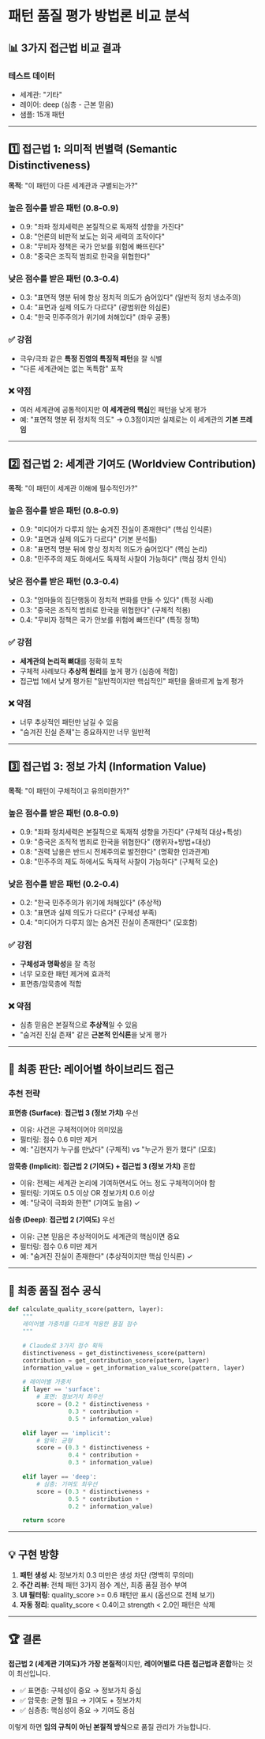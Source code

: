# 패턴 품질 평가 방법론 비교 분석

## 📊 3가지 접근법 비교 결과

### 테스트 데이터
- 세계관: "기타"
- 레이어: deep (심층 - 근본 믿음)
- 샘플: 15개 패턴

---

## 1️⃣ 접근법 1: 의미적 변별력 (Semantic Distinctiveness)

**목적**: "이 패턴이 다른 세계관과 구별되는가?"

### 높은 점수를 받은 패턴 (0.8-0.9)
- 0.9: "좌파 정치세력은 본질적으로 독재적 성향을 가진다"
- 0.8: "언론의 비판적 보도는 외국 세력의 조작이다"
- 0.8: "무비자 정책은 국가 안보를 위험에 빠뜨린다"
- 0.8: "중국은 조직적 범죄로 한국을 위협한다"

### 낮은 점수를 받은 패턴 (0.3-0.4)
- 0.3: "표면적 명분 뒤에 항상 정치적 의도가 숨어있다" (일반적 정치 냉소주의)
- 0.4: "표면과 실제 의도가 다르다" (광범위한 의심론)
- 0.4: "한국 민주주의가 위기에 처해있다" (좌우 공통)

### ✅ 강점
- 극우/극좌 같은 **특정 진영의 특징적 패턴**을 잘 식별
- "다른 세계관에는 없는 독특함" 포착

### ❌ 약점
- 여러 세계관에 공통적이지만 **이 세계관의 핵심**인 패턴을 낮게 평가
- 예: "표면적 명분 뒤 정치적 의도" → 0.3점이지만 실제로는 이 세계관의 **기본 프레임**

---

## 2️⃣ 접근법 2: 세계관 기여도 (Worldview Contribution)

**목적**: "이 패턴이 세계관 이해에 필수적인가?"

### 높은 점수를 받은 패턴 (0.8-0.9)
- 0.9: "미디어가 다루지 않는 숨겨진 진실이 존재한다" (핵심 인식론)
- 0.9: "표면과 실제 의도가 다르다" (기본 분석틀)
- 0.8: "표면적 명분 뒤에 항상 정치적 의도가 숨어있다" (핵심 논리)
- 0.8: "민주주의 제도 하에서도 독재적 사찰이 가능하다" (핵심 정치 인식)

### 낮은 점수를 받은 패턴 (0.3-0.4)
- 0.3: "엄마들의 집단행동이 정치적 변화를 만들 수 있다" (특정 사례)
- 0.3: "중국은 조직적 범죄로 한국을 위협한다" (구체적 적용)
- 0.4: "무비자 정책은 국가 안보를 위험에 빠뜨린다" (특정 정책)

### ✅ 강점
- **세계관의 논리적 뼈대**를 정확히 포착
- 구체적 사례보다 **추상적 원리**를 높게 평가 (심층에 적합)
- 접근법 1에서 낮게 평가된 "일반적이지만 핵심적인" 패턴을 올바르게 높게 평가

### ❌ 약점
- 너무 추상적인 패턴만 남길 수 있음
- "숨겨진 진실 존재"는 중요하지만 너무 일반적

---

## 3️⃣ 접근법 3: 정보 가치 (Information Value)

**목적**: "이 패턴이 구체적이고 유의미한가?"

### 높은 점수를 받은 패턴 (0.8-0.9)
- 0.9: "좌파 정치세력은 본질적으로 독재적 성향을 가진다" (구체적 대상+특성)
- 0.9: "중국은 조직적 범죄로 한국을 위협한다" (행위자+방법+대상)
- 0.8: "권력 남용은 반드시 전체주의로 발전한다" (명확한 인과관계)
- 0.8: "민주주의 제도 하에서도 독재적 사찰이 가능하다" (구체적 모순)

### 낮은 점수를 받은 패턴 (0.2-0.4)
- 0.2: "한국 민주주의가 위기에 처해있다" (추상적)
- 0.3: "표면과 실제 의도가 다르다" (구체성 부족)
- 0.4: "미디어가 다루지 않는 숨겨진 진실이 존재한다" (모호함)

### ✅ 강점
- **구체성과 명확성**을 잘 측정
- 너무 모호한 패턴 제거에 효과적
- 표면층/암묵층에 적합

### ❌ 약점
- 심층 믿음은 본질적으로 **추상적**일 수 있음
- "숨겨진 진실 존재" 같은 **근본적 인식론**을 낮게 평가

---

## 🎯 최종 판단: 레이어별 하이브리드 접근

### 추천 전략

**표면층 (Surface)**: **접근법 3 (정보 가치)** 우선
- 이유: 사건은 구체적이어야 의미있음
- 필터링: 점수 0.6 미만 제거
- 예: "김현지가 누구를 만났다" (구체적) vs "누군가 뭔가 했다" (모호)

**암묵층 (Implicit)**: **접근법 2 (기여도) + 접근법 3 (정보 가치)** 혼합
- 이유: 전제는 세계관 논리에 기여하면서도 어느 정도 구체적이어야 함
- 필터링: 기여도 0.5 이상 OR 정보가치 0.6 이상
- 예: "당국이 극좌와 한편" (기여도 높음) ✓

**심층 (Deep)**: **접근법 2 (기여도)** 우선
- 이유: 근본 믿음은 추상적이어도 세계관의 핵심이면 중요
- 필터링: 점수 0.6 미만 제거
- 예: "숨겨진 진실이 존재한다" (추상적이지만 핵심 인식론) ✓

---

## 📐 최종 품질 점수 공식

```python
def calculate_quality_score(pattern, layer):
    """
    레이어별 가중치를 다르게 적용한 품질 점수
    """

    # Claude로 3가지 점수 획득
    distinctiveness = get_distinctiveness_score(pattern)
    contribution = get_contribution_score(pattern, layer)
    information_value = get_information_value_score(pattern, layer)

    # 레이어별 가중치
    if layer == 'surface':
        # 표면: 정보가치 최우선
        score = (0.2 * distinctiveness +
                 0.3 * contribution +
                 0.5 * information_value)

    elif layer == 'implicit':
        # 암묵: 균형
        score = (0.3 * distinctiveness +
                 0.4 * contribution +
                 0.3 * information_value)

    elif layer == 'deep':
        # 심층: 기여도 최우선
        score = (0.3 * distinctiveness +
                 0.5 * contribution +
                 0.2 * information_value)

    return score
```

---

## 💡 구현 방향

1. **패턴 생성 시**: 정보가치 0.3 미만은 생성 차단 (명백히 무의미)
2. **주간 리뷰**: 전체 패턴 3가지 점수 계산, 최종 품질 점수 부여
3. **UI 필터링**: quality_score >= 0.6 패턴만 표시 (옵션으로 전체 보기)
4. **자동 정리**: quality_score < 0.4이고 strength < 2.0인 패턴은 삭제

---

## 🏆 결론

**접근법 2 (세계관 기여도)가 가장 본질적**이지만, **레이어별로 다른 접근법과 혼합**하는 것이 최선입니다.

- ✅ 표면층: 구체성이 중요 → 정보가치 중심
- ✅ 암묵층: 균형 필요 → 기여도 + 정보가치
- ✅ 심층층: 핵심성이 중요 → 기여도 중심

이렇게 하면 **임의 규칙이 아닌 본질적 방식**으로 품질 관리가 가능합니다.
